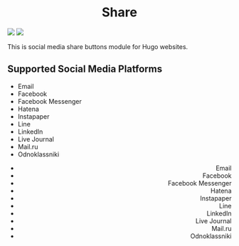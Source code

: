 <h1 align="center">Share</h1>
<div>
<img src="https://img.shields.io/badge/hugo%20version-v0.111.3-EB17A4?style=for-the-badge&labelColor=000000">
<img src="https://img.shields.io/github/license/koc-he/codeblock-annotation?logoColor=000000&style=for-the-badge&labelColor=000000">
</div>


This is social media share buttons module for Hugo websites. 

## Supported Social Media Platforms
<p align="center">
<ul align="left">
<li>Email</li>
<li>Facebook</li>
<li>Facebook Messenger</li>
<li>Hatena</li>
<li>Instapaper</li>
<li>Line</li>
<li>LinkedIn</li>
<li>Live Journal</li>
<li>Mail.ru</li>
<li>Odnoklassniki</li>
</ul>
<ul align="right">
<li>Email</li>
<li>Facebook</li>
<li>Facebook Messenger</li>
<li>Hatena</li>
<li>Instapaper</li>
<li>Line</li>
<li>LinkedIn</li>
<li>Live Journal</li>
<li>Mail.ru</li>
<li>Odnoklassniki</li>
</ul>
</p>